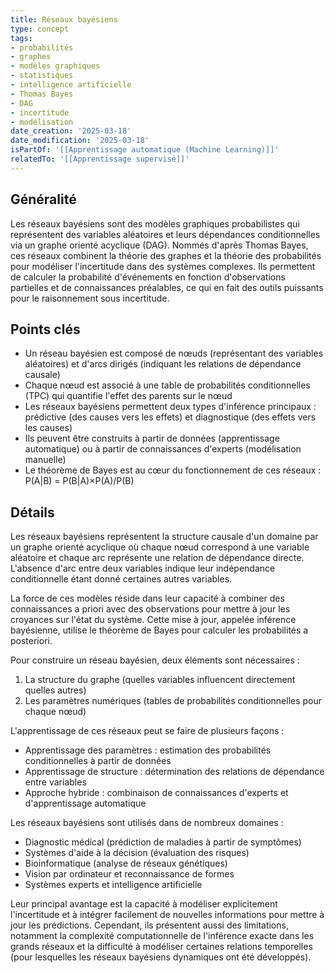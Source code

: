 ```yaml
---
title: Réseaux bayésiens
type: concept
tags:
- probabilités
- graphes
- modèles graphiques
- statistiques
- intelligence artificielle
- Thomas Bayes
- DAG
- incertitude
- modélisation
date_creation: '2025-03-18'
date_modification: '2025-03-18'
isPartOf: '[[Apprentissage automatique (Machine Learning)]]'
relatedTo: '[[Apprentissage supervisé]]'
---
```

## Généralité

Les réseaux bayésiens sont des modèles graphiques probabilistes qui représentent des variables aléatoires et leurs dépendances conditionnelles via un graphe orienté acyclique (DAG). Nommés d'après Thomas Bayes, ces réseaux combinent la théorie des graphes et la théorie des probabilités pour modéliser l'incertitude dans des systèmes complexes. Ils permettent de calculer la probabilité d'événements en fonction d'observations partielles et de connaissances préalables, ce qui en fait des outils puissants pour le raisonnement sous incertitude.

## Points clés

- Un réseau bayésien est composé de nœuds (représentant des variables aléatoires) et d'arcs dirigés (indiquant les relations de dépendance causale)
- Chaque nœud est associé à une table de probabilités conditionnelles (TPC) qui quantifie l'effet des parents sur le nœud
- Les réseaux bayésiens permettent deux types d'inférence principaux : prédictive (des causes vers les effets) et diagnostique (des effets vers les causes)
- Ils peuvent être construits à partir de données (apprentissage automatique) ou à partir de connaissances d'experts (modélisation manuelle)
- Le théorème de Bayes est au cœur du fonctionnement de ces réseaux : P(A|B) = P(B|A)×P(A)/P(B)

## Détails

Les réseaux bayésiens représentent la structure causale d'un domaine par un graphe orienté acyclique où chaque nœud correspond à une variable aléatoire et chaque arc représente une relation de dépendance directe. L'absence d'arc entre deux variables indique leur indépendance conditionnelle étant donné certaines autres variables.

La force de ces modèles réside dans leur capacité à combiner des connaissances a priori avec des observations pour mettre à jour les croyances sur l'état du système. Cette mise à jour, appelée inférence bayésienne, utilise le théorème de Bayes pour calculer les probabilités a posteriori.

Pour construire un réseau bayésien, deux éléments sont nécessaires :
1. La structure du graphe (quelles variables influencent directement quelles autres)
2. Les paramètres numériques (tables de probabilités conditionnelles pour chaque nœud)

L'apprentissage de ces réseaux peut se faire de plusieurs façons :
- Apprentissage des paramètres : estimation des probabilités conditionnelles à partir de données
- Apprentissage de structure : détermination des relations de dépendance entre variables
- Approche hybride : combinaison de connaissances d'experts et d'apprentissage automatique

Les réseaux bayésiens sont utilisés dans de nombreux domaines :
- Diagnostic médical (prédiction de maladies à partir de symptômes)
- Systèmes d'aide à la décision (évaluation des risques)
- Bioinformatique (analyse de réseaux génétiques)
- Vision par ordinateur et reconnaissance de formes
- Systèmes experts et intelligence artificielle

Leur principal avantage est la capacité à modéliser explicitement l'incertitude et à intégrer facilement de nouvelles informations pour mettre à jour les prédictions. Cependant, ils présentent aussi des limitations, notamment la complexité computationnelle de l'inférence exacte dans les grands réseaux et la difficulté à modéliser certaines relations temporelles (pour lesquelles les réseaux bayésiens dynamiques ont été développés).